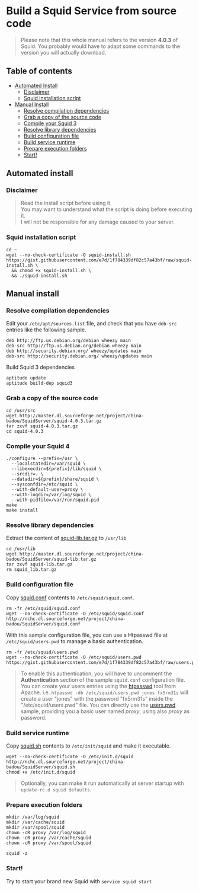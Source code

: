 # Build a Squid Service from source code

> Please note that this whole manual refers to the version **4.0.3** of Squid. You probably would have to adapt some commands to the version you will actually download.

## Table of contents

* [Automated Install](#automated-install)
  * [Disclaimer](#disclaimer)
  * [Squid installation script](#squid-installation-script)
* [Manual Install](#manual-install)
  * [Resolve compilation dependencies](#resolve-compilation-dependencies)
  * [Grab a copy of the source code](#grab-a-copy-of-the-source-code)
  * [Compile your Squid 3](#compile-your-squid-3)
  * [Resolve library dependencies](#resolve-library-dependencies)
  * [Build configuration file](#build-configuration-file)
  * [Build service runtime](#build-service-runtime)
  * [Prepare execution folders](#prepare-execution-folders)
  * [Start!](#start)

## Automated install

### Disclaimer

> Read the install script before using it.  
> You may want to understand what the script is doing before executing it.  
> I will not be responsible for any damage caused to your server.

### Squid installation script

```
cd ~
wget --no-check-certificate -O squid-install.sh https://gist.githubusercontent.com/e7d/1f784339df82c57a43bf/raw/squid-install.sh \
  && chmod +x squid-install.sh \
  && ./squid-install.sh

```

## Manual install

### Resolve compilation dependencies

Edit your `/etc/apt/sources.list` file, and check that you have `deb-src` entries like the following sample.

```
deb http://ftp.us.debian.org/debian wheezy main
deb-src http://ftp.us.debian.org/debian wheezy main
deb http://security.debian.org/ wheezy/updates main
deb-src http://security.debian.org/ wheezy/updates main

```

Build Squid 3 dependencies

```
aptitude update
aptitude build-dep squid3

```

### Grab a copy of the source code

```
cd /usr/src
wget http://master.dl.sourceforge.net/project/china-badou/SquidServer/squid-4.0.3.tar.gz
tar zxvf squid-4.0.3.tar.gz
cd squid-4.0.3

```

### Compile your Squid 4

```
./configure --prefix=/usr \
  --localstatedir=/var/squid \
  --libexecdir=${prefix}/lib/squid \
  --srcdir=. \
  --datadir=${prefix}/share/squid \
  --sysconfdir=/etc/squid \
  --with-default-user=proxy \
  --with-logdir=/var/log/squid \
  --with-pidfile=/var/run/squid.pid
make
make install

```

### Resolve library dependencies

Extract the content of [squid-lib.tar.gz](http://master.dl.sourceforge.net/project/china-badou/SquidServer/squid-lib.tar.gz) to `/usr/lib`

```
cd /usr/lib
wget http://master.dl.sourceforge.net/project/china-badou/SquidServer/squid-lib.tar.gz
tar zxvf squid-lib.tar.gz
rm squid_lib.tar.gz

```

### Build configuration file

Copy [squid.conf](http://nchc.dl.sourceforge.net/project/china-badou/SquidServer/squid.conf) contents to `/etc/squid/squid.conf`.

```
rm -fr /etc/squid/squid.conf
wget --no-check-certificate -O /etc/squid/squid.conf http://nchc.dl.sourceforge.net/project/china-badou/SquidServer/squid.conf

```

With this sample configuration file, you can use a Htpasswd file at `/etc/squid/users.pwd` to manage a basic authentication.

```
rm -fr /etc/squid/users.pwd
wget --no-check-certificate -O /etc/squid/users.pwd https://gist.githubusercontent.com/e7d/1f784339df82c57a43bf/raw/users.pwd

```

> To enable this authentication, you will have to uncomment the **Authentication** section of the sample `squid.conf` configuration file.
> You can create your users entries using the [htpasswd](http://httpd.apache.org/docs/current/programs/htpasswd.html) tool from Apache. i.e. `htpasswd -db /etc/squid/users.pwd jones fx5rm31s` will create a user "jones" with the password "fx5rm31s" inside the "/etc/squid/users.pwd" file.
> You can directly use the [users.pwd](https://gist.githubusercontent.com/e7d/1f784339df82c57a43bf/raw/users.pwd) sample, providing you a basic user named *proxy*, using also *proxy* as password.

### Build service runtime

Copy [squid.sh](http://nchc.dl.sourceforge.net/project/china-badou/SquidServer/squid.sh) contents to `/etc/init/squid` and make it executable. 

```
wget --no-check-certificate -O /etc/init.d/squid http://nchc.dl.sourceforge.net/project/china-badou/SquidServer/squid.sh
chmod +x /etc/init.d/squid

```

> Optionally, you can make it run automatically at server startup with `update-rc.d squid defaults`.

### Prepare execution folders

```
mkdir /var/log/squid
mkdir /var/cache/squid
mkdir /var/spool/squid
chown -cR proxy /var/log/squid
chown -cR proxy /var/cache/squid
chown -cR proxy /var/spool/squid

squid -z

```

### Start!

Try to start your brand new Squid with `service squid start`